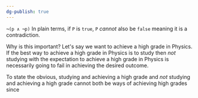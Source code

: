 ```yaml
---
dg-publish: true
---
```

`¬(p ∧ ¬p)`
In plain terms, if `P` is `true`, `P` _cannot_ also be `false` meaning it is a contradiction.

Why is this important?
Let's say we want to achieve a high grade in Physics. If the best way to achieve a high grade in Physics is to study then _not_ studying with the expectation to achieve a high grade in Physics is necessarily going to fail in achieving the desired outcome.

To state the obvious, studying and achieving a high grade and _not_ studying and achieving a high grade cannot both be ways of achieving high grades since
